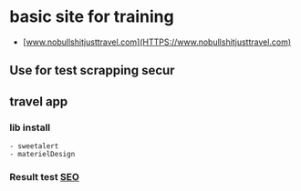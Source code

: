 # basic site for training
   - [www.nobullshitjusttravel.com](HTTPS://www.nobullshitjusttravel.com)

## Use for test scrapping secur

## travel app

### lib install
    - sweetalert
    - materielDesign

### Result test [SEO](https://pagespeed.web.dev/analysis/https-berru-g-github-io-basic-site-for-training/6fyb3b01oj?form_factor=mobile)


